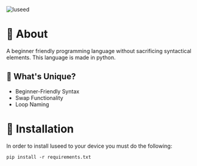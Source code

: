![luseed](https://github.com/magniefique/luseed/assets/132038523/f1a00acd-934e-41fd-8bc6-69cf789992fe)
# 🌱 About
A beginner friendly programming language without sacrificing syntactical elements. This language is made in python.

## 🤔 What's Unique?
- Beginner-Friendly Syntax
- Swap Functionality
- Loop Naming

# 💾 Installation
In order to install luseed to your device you must do the following: <br />
```
pip install -r requirements.txt
```
